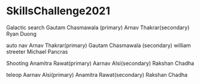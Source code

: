 # SkillsChallenge2021

Galactic search
Gautam Chasmawala (primary)
Arnav Thakrar(secondary)
Ryan Duong

auto nav
Arnav Thakrar(primary)
Gautam Chasmawala (secondary)
william streeter
Michael Pancras

Shooting
Anamitra Rawat(primary)
Aarnav Alsi(secondary)
Rakshan Chadha

teleop
Aarnav Alsi(primary)
Anamitra Rawat(secondary)
Rakshan Chadha
